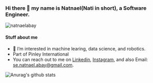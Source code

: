 
### Hi there 👋 my name is Natnael(Nati in short), a Software Engineer.

<p align="left"> <img src="https://komarev.com/ghpvc/?username=natnaelabay&label=Views&color=blue&style=plastic" alt="natnaelabay" /> </p>

#### Stuff about me 

- 🔭 I’m interested in machine learing, data science, and robotics.
- Part of Pinley International
- You can reach out to me on [Linkedin](https://www.linkedin.com/in/natnael-abay-akalu/), [Instagram](https://www.instagram.com/natnael.abay/), and also Email: se.natnael.abay@gmail.com.


![Anurag's github stats](https://github-readme-stats.vercel.app/api?username=natnaelabay&count_private=true)
